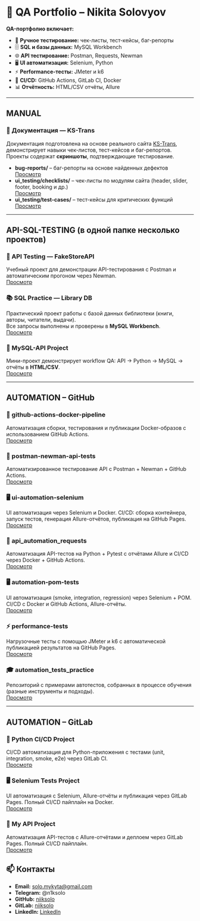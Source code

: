 # 🧪 QA Portfolio – Nikita Solovyov

**QA-портфолио включает:**

- 📝 **Ручное тестирование:** чек-листы, тест-кейсы, баг-репорты  
- 🗄️ **SQL и базы данных:**  MySQL Workbench 
- 🌐 **API тестирование:** Postman, Requests, Newman  
- 🖥️ **UI автоматизация:** Selenium, Python  
- ⚡ **Performance-тесты:**  JMeter и k6
- 🐳 **CI/CD:** GitHub Actions, GitLab CI, Docker  
- 📊 **Отчётность:** HTML/CSV отчёты, Allure  
---

## MANUAL

### 📝 Документация — KS-Trans
Документация подготовлена на основе реального сайта [KS-Trans](https://ks-trans.org), демонстрирует навыки чек-листов, тест-кейсов и баг-репортов.  
Проекты содержат **скриншоты**, подтверждающие тестирование.

- **bug-reports/** – баг-репорты на основе найденных дефектов  
  [Просмотр](https://github.com/niiksolo/Manual-QA-Portfolio/blob/main/bug-reports/README.md)
- **ui_testing/checklists/** – чек-листы по модулям сайта (header, slider, footer, booking и др.)  
  [Просмотр](https://github.com/niiksolo/Manual-QA-Portfolio/blob/main/ui_testing/checklists/README.md)
- **ui_testing/test-cases/** – тест-кейсы для критических функций  
  [Просмотр](https://github.com/niiksolo/Manual-QA-Portfolio/blob/main/ui_testing/test-cases/README.md)

---

## API-SQL-TESTING (в одной папке несколько проектов)

### 🧪 API Testing — FakeStoreAPI
Учебный проект для демонстрации API-тестирования с Postman и автоматическим прогоном через Newman.  
[Просмотр](https://github.com/niiksolo/Manual-QA-Portfolio/blob/main/api-sql-testing/postman/README.md)

### 📚 SQL Practice — Library DB
Практический проект работы с базой данных библиотеки (книги, авторы, читатели, выдачи).  
Все запросы выполнены и проверены в **MySQL Workbench**.  
[Просмотр](https://github.com/niiksolo/Manual-QA-Portfolio/blob/main/api-sql-testing/SQL-library/README.md)

### 🐍 MySQL-API Project
Мини-проект демонстрирует workflow QA: API → Python → MySQL → отчёты в **HTML/CSV**.  
[Просмотр](https://github.com/niiksolo/Manual-QA-Portfolio/blob/main/api-sql-testing/Mysql-api/README.md)

---

## AUTOMATION – GitHub

### 🐳 github-actions-docker-pipeline
Автоматизация сборки, тестирования и публикации Docker-образов с использованием GitHub Actions.  
[Просмотр](https://github.com/niiksolo/github-actions-docker-pipeline)

### 📝 postman-newman-api-tests
Автоматизированное тестирование API с Postman + Newman + GitHub Actions.  
[Просмотр](https://github.com/niiksolo/postman-newman-api-tests)

### 🖥 ui-automation-selenium
UI автоматизация через Selenium и Docker. CI/CD: сборка контейнера, запуск тестов, генерация Allure-отчётов, публикация на GitHub Pages.  
[Просмотр](https://github.com/niiksolo/ui-automation-selenium)

### 🐍 api_automation_requests
Автоматизация API-тестов на Python + Pytest с отчётами Allure и CI/CD через Docker + GitHub Actions.  
[Просмотр](https://github.com/niiksolo/api_automation_requests)

### 🖥 automation-pom-tests
UI автоматизация (smoke, integration, regression) через Selenium + POM. CI/CD с Docker и GitHub Actions, Allure-отчёты.    
[Просмотр](https://github.com/niiksolo/automation-pom-tests)

### ⚡ performance-tests
Нагрузочные тесты с помощью JMeter и k6 с автоматической публикацией результатов на GitHub Pages.  
[Просмотр](https://github.com/niiksolo/performance-tests)

### 🎓 automation_tests_practice
Репозиторий с примерами автотестов, собранных в процессе обучения (разные инструменты и подходы).  
[Просмотр](https://github.com/niiksolo/automation_tests_practice)

---

## AUTOMATION – GitLab

### 🐍 Python CI/CD Project
CI/CD автоматизация для Python-приложения с тестами (unit, integration, smoke, e2e) через GitLab CI.  
[Просмотр](https://gitlab.com/niiksolo/my-project)

### 🖥 Selenium Tests Project
UI автоматизация с Selenium, Allure-отчёты и публикация через GitLab Pages. Полный CI/CD пайплайн на Docker.  
[Просмотр](https://gitlab.com/niiksolo/ci-cd)

### 🐍 My API Project
Автоматизация API-тестов с Allure-отчётами и деплоем через GitLab Pages. Полный CI/CD пайплайн.  
[Просмотр](https://gitlab.com/niiksolo/api-ci)


## 📫 Контакты
- **Email:** solo.mykyta@gmail.com  
- **Telegram:** @n1ksolo 
- **GitHub:** [niiksolo](https://github.com/niiksolo)  
- **GitLab:** [niiksolo](https://gitlab.com/niiksolo)  
- **LinkedIn:** [LinkedIn](https://www.linkedin.com/in/никита-соловьев-1aa2a5377)